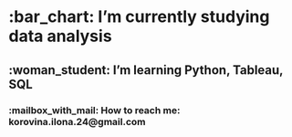 <h1 align="left">:bar_chart: I’m currently studying data analysis </a>
<h2 align="left">:woman_student: I’m learning Python, Tableau, SQL </a>
<h3 align="left">:mailbox_with_mail: How to reach me: korovina.ilona.24@gmail.com </a>
<!---
Ilovinaad/Ilovinaad is a ✨ special ✨ repository because its `README.md` (this file) appears on your GitHub profile.
You can click the Preview link to take a look at your changes.
--->
